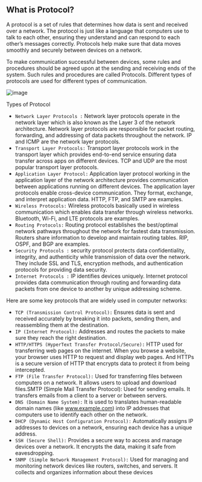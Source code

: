 ## What is Protocol?

A protocol is a set of rules that determines how data is sent and received over a network. The protocol is just like a language that computers use to talk to each other, ensuring they understand and can respond to each other’s messages correctly. Protocols help make sure that data moves smoothly and securely between devices on a network.

To make communication successful between devices, some rules and procedures should be agreed upon at the sending and receiving ends of the system. Such rules and procedures are called Protocols. Different types of protocols are used for different types of communication.

![image](https://github.com/user-attachments/assets/20cef13c-4438-4e23-aa12-3dd4bfb1fecb)

Types of Protocol 

- `Network Layer Protocols :` Network layer protocols operate in the network layer which is also known as the Layer 3 of the network  architecture. Network layer protocols are responsible for packet routing, forwarding, and addressing of data packets throughout the network. IP and ICMP are the network layer protocols.
- `Transport Layer Protocols:` Transport layer protocols work in the transport layer which provides end-to-end service ensuring data transfer across apps on different devices. TCP and UDP are the most popular transport layer protocols.
- `Application Layer Protocol:` Application layer protocol working in the application layer of the network architecture provides communication between applications running on different devices. The application layer protocols enable cross-device communication. They format, exchange, and interpret application data. HTTP, FTP, and SMTP are examples.
- `Wireless Protocols:` Wireless protocols basically used in wireless communication which enables data transfer through wireless networks. Bluetooth, Wi-Fi, and LTE protocols are examples.
- `Routing Protocols:` Routing protocol establishes the best/optimal network pathways throughout the network for fastest data transmission. Routers share information to develop and maintain routing tables. RIP, OSPF, and BGP are examples.
- `Security Protocols :` security protocol protects data confidentiality, integrity, and authenticity while transmission of data over the network. They include SSL and TLS, encryption methods, and authentication protocols for providing data security.
- `Internet Protocols :` IP identifies devices uniquely. Internet protocol provides data communication through routing and  forwarding data packets from one device to another by unique addressing scheme.

Here are some key protocols that are widely used in computer networks:

- `TCP (Transmission Control Protocol):` Ensures data is sent and received accurately by breaking it into packets, sending them, and reassembling them at the destination.
- `IP (Internet Protocol):` Addresses and routes the packets to make sure they reach the right destination.
- `HTTP/HTTPS (HyperText Transfer Protocol/Secure):` HTTP used for transferring web pages on the internet. When you browse a website, your browser uses HTTP to request and display web pages. And HTTPs is a secure version of HTTP that encrypts data to protect it from being intercepted.
- `FTP (File Transfer Protocol):` Used for transferring files between computers on a network. It allows users to upload and download files.SMTP (Simple Mail Transfer Protocol): Used for sending emails. It transfers emails from a client to a server or between servers.
- `DNS (Domain Name System):` It is used to translates human-readable domain names (like www.example.com) into IP addresses that computers use to identify each other on the network.
- `DHCP (Dynamic Host Configuration Protocol):` Automatically assigns IP addresses to devices on a network, ensuring each device has a unique address.
- `SSH (Secure Shell):` Provides a secure way to access and manage devices over a network. It encrypts the data, making it safe from eavesdropping.
- `SNMP (Simple Network Management Protocol):` Used for managing and monitoring network devices like routers, switches, and servers. It collects and organizes information about these devices
